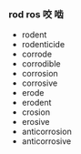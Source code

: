 ### rod  ros 咬  啮

- rodent
- rodenticide
- corrode
- corrodible
- corrosion
- corrosive
- erode
- erodent
- crosion
- erosive
- anticorrosion
- anticorrosive